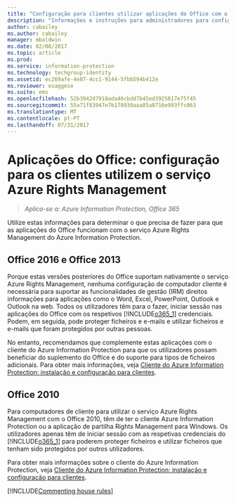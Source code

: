 ```yaml
---
title: "Configuração para clientes utilizar aplicações do Office com o Azure RMS do AIP"
description: "Informações e instruções para administradores para configurarem aplicações do Office para trabalhar com o serviço Azure Rights Management do Azure Information Protection."
author: cabailey
ms.author: cabailey
manager: mbaldwin
ms.date: 02/08/2017
ms.topic: article
ms.prod: 
ms.service: information-protection
ms.technology: techgroup-identity
ms.assetid: ec269afe-4e87-4cc1-9144-5fbb594b412e
ms.reviewer: esaggese
ms.suite: ems
ms.openlocfilehash: 52b3942d7918ada46cbdd7b45ed3925817e75f45
ms.sourcegitcommit: 55a71f83947e7b178930aaa85a8716e993ffc063
ms.translationtype: MT
ms.contentlocale: pt-PT
ms.lasthandoff: 07/31/2017
---
```

# <a name="office-apps-configuration-for-clients-to-use-the-azure-rights-management-service"></a>Aplicações do Office: configuração para os clientes utilizem o serviço Azure Rights Management

>*Aplica-se a: Azure Information Protection, Office 365*


Utilize estas informações para determinar o que precisa de fazer para que as aplicações do Office funcionam com o serviço Azure Rights Management do Azure Information Protection.

## <a name="office-2016-and-office-2013"></a>Office 2016 e Office 2013
Porque estas versões posteriores do Office suportam nativamente o serviço Azure Rights Management, nenhuma configuração de computador cliente é necessária para suportar as funcionalidades de gestão (IRM) direitos informações para aplicações como o Word, Excel, PowerPoint, Outlook e Outlook na web. Todos os utilizadores têm para o fazer, iniciar sessão nas aplicações do Office com os respetivos [!INCLUDE[o365_1](../includes/o365_1_md.md)] credenciais. Podem, em seguida, pode proteger ficheiros e e-mails e utilizar ficheiros e e-mails que foram protegidos por outras pessoas.

No entanto, recomendamos que complemente estas aplicações com o cliente do Azure Information Protection para que os utilizadores possam beneficiar do suplemento do Office e do suporte para tipos de ficheiros adicionais. Para obter mais informações, veja [Cliente do Azure Information Protection: instalação e configuração para clientes](configure-client.md).

## <a name="office-2010"></a>Office 2010
Para computadores de cliente para utilizar o serviço Azure Rights Management com o Office 2010, têm de ter o cliente Azure Information Protection ou a aplicação de partilha Rights Management para Windows. Os utilizadores apenas têm de iniciar sessão com as respetivas credenciais do [!INCLUDE[o365_1](../includes/o365_1_md.md)] para poderem proteger ficheiros e utilizar ficheiros que tenham sido protegidos por outros utilizadores.

Para obter mais informações sobre o cliente do Azure Information Protection, veja [Cliente do Azure Information Protection: instalação e configuração para clientes](configure-client.md).

[!INCLUDE[Commenting house rules](../includes/houserules.md)]
